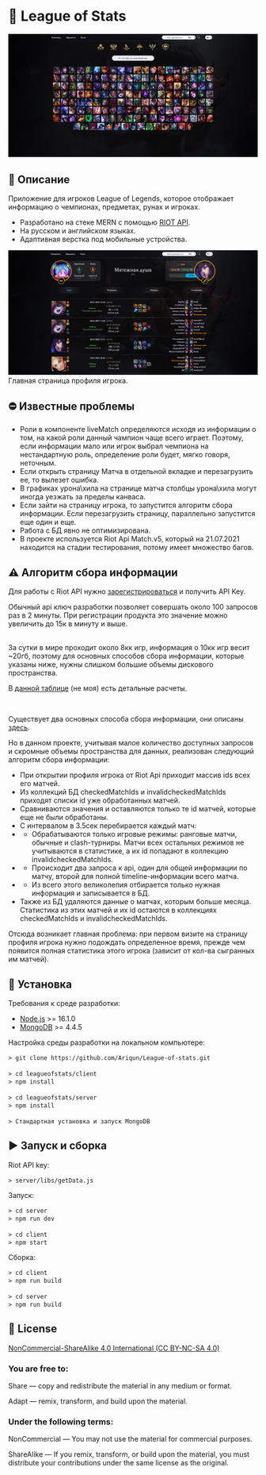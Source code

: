 # :calendar: League of Stats #

![demo](https://raw.githubusercontent.com/Ariqun/Ariqun/main/assets/los_main.png)

## :pencil: Описание ##

Приложение для игроков League of Legends, которое отображает информацию о чемпионах, предметах, рунах и игроках. 

- Разработано на стеке MERN с помощью [RIOT API](https://developer.riotgames.com/).
- На русском и английском языках.
- Адаптивная верстка под мобильные устройства.

![demo](https://raw.githubusercontent.com/Ariqun/Ariqun/main/assets/los.png)
Главная страница профиля игрока.

## :no_entry: Известные проблемы ##

- Роли в компоненте liveMatch определяются исходя из информации о том, на какой роли данный чампион чаще всего играет. Поэтому, если информации мало или игрок выбрал чемпиона на нестандартную роль, определение роли будет, мягко говоря, неточным.
- Если открыть страницу Матча в отдельной вкладке и перезагрузить ее, то вылезет ошибка.
- В графиках урона\хила на странице матча столбцы урона\хила могут иногда уезжать за пределы канваса.
- Если зайти на страницу игрока, то запустится алгоритм сбора информации. Если перезагрузить страницу, параллельно запустится еще один и еще.
- Работа с БД явно не оптимизирована.
- В проекте используется Riot Api Match.v5, который на 21.07.2021 находится на стадии тестирования, потому имеет множество багов.

## :warning: Алгоритм сбора информации ##

Для работы с Riot API нужно [зарегистрироваться](https://developer.riotgames.com/) и получить API Key.

Обычный api ключ разработки позволяет совершать около 100 запросов раз в 2 минуты.
При регистрации продукта это значение можно увеличить до 15к в минуту и выше.

<br>
За сутки в мире проходит около 8кк игр, информация о 10кк игр весит ~20гб, поэтому для основных способов сбора информации, которые указаны ниже, нужны слишком большие объемы дискового пространства.

В [данной таблице](https://docs.google.com/spreadsheets/d/1IXmXN1yNWAO35k4I7sLrpdprK6Ionu-o2VFi_7cQlt0/edit#gid=0) (не моя) есть детальные расчеты.

<br>

Существует два основных способа сбора информации, они описаны [здесь](https://github.com/CommunityDragon/HexDocs/blob/master/lol/riotapi/Crawling%20matches%20using%20the%20Riot%20Games%20API.md).

Но в данном проекте, учитывая малое количество доступных запросов и скромные объемы пространства для данных, реализован следующий алгоритм сбора информации:
- При открытии профиля игрока от Riot Api приходит массив ids всех его матчей.
- Из коллекций БД checkedMatchIds и invalidcheckedMatchIds приходят списки id уже обработанных матчей.
- Сравниваются значения и оставляются только те id матчей, которые еще не были обработаны.
- С интервалом в 3.5сек перебирается каждый матч:
- - Обрабатываются только игровые режимы: ранговые матчи, обычные и clash-турниры. Матчи всех остальных режимов не учитываются в статистике, а их id попадают в коллекцию invalidcheckedMatchIds.
- - Происходит два запроса к api, один для общей информации по матчу, второй для полной timeline-информации всего матча.
- - Из всего этого великолепия отбирается только нужная информация и записывается в БД.
- Также из БД удаляются данные о матчах, которым больше месяца. Статистика из этих матчей и их id остаются в коллекциях checkedMatchIds и invalidcheckedMatchIds.

Отсюда возникает главная проблема: при первом визите на страницу профиля игрока нужно подождать определенное время, прежде чем появится полная статистика этого игрока (зависит от кол-ва сыгранных им матчей).

## :wrench: Установка ##

Требования к среде разработки:
- [Node.js](https://nodejs.org/en/download/) >= 16.1.0
- [MongoDB](https://www.mongodb.com/try/download/community) >= 4.4.5

Настройка среды разработки на локальном компьютере:
```
> git clone https://github.com/Ariqun/League-of-stats.git

> cd leagueofstats/client
> npm install

> cd leagueofstats/server
> npm install

> Стандартная установка и запуск MongoDB
```

## :arrow_forward: Запуск и сборка ##
Riot API key:
```
> server/libs/getData.js
```

Запуск:
```
> cd server
> npm run dev

> cd client
> npm start
```

Сборка:
```
> cd client
> npm run build

> cd server
> npm run build
```

## :page_with_curl: License ##

[NonCommercial-ShareAlike 4.0 International (CC BY-NC-SA 4.0)](https://creativecommons.org/licenses/by-nc-sa/4.0/)

### You are free to: ###
Share — copy and redistribute the material in any medium or format.

Adapt — remix, transform, and build upon the material.

### Under the following terms: ###
NonCommercial — You may not use the material for commercial purposes.

ShareAlike — If you remix, transform, or build upon the material, you must distribute your contributions under the same license as the original.